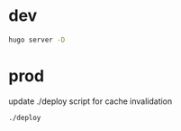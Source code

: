 # dev

```sh
hugo server -D
```

# prod

update ./deploy script for cache invalidation

```sh
./deploy
```
